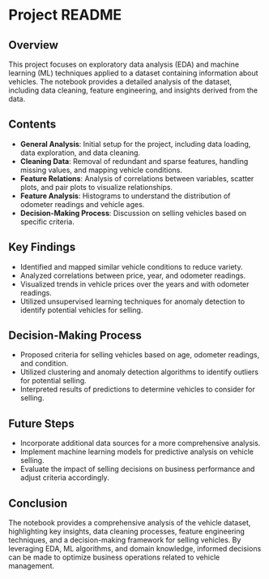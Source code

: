 # Project README

## Overview
This project focuses on exploratory data analysis (EDA) and machine learning (ML) techniques applied to a dataset containing information about vehicles. The notebook provides a detailed analysis of the dataset, including data cleaning, feature engineering, and insights derived from the data.

## Contents
- **General Analysis**: Initial setup for the project, including data loading, data exploration, and data cleaning.
- **Cleaning Data**: Removal of redundant and sparse features, handling missing values, and mapping vehicle conditions.
- **Feature Relations**: Analysis of correlations between variables, scatter plots, and pair plots to visualize relationships.
- **Feature Analysis**: Histograms to understand the distribution of odometer readings and vehicle ages.
- **Decision-Making Process**: Discussion on selling vehicles based on specific criteria.

## Key Findings
- Identified and mapped similar vehicle conditions to reduce variety.
- Analyzed correlations between price, year, and odometer readings.
- Visualized trends in vehicle prices over the years and with odometer readings.
- Utilized unsupervised learning techniques for anomaly detection to identify potential vehicles for selling.

## Decision-Making Process
- Proposed criteria for selling vehicles based on age, odometer readings, and condition.
- Utilized clustering and anomaly detection algorithms to identify outliers for potential selling.
- Interpreted results of predictions to determine vehicles to consider for selling.

## Future Steps
- Incorporate additional data sources for a more comprehensive analysis.
- Implement machine learning models for predictive analysis on vehicle selling.
- Evaluate the impact of selling decisions on business performance and adjust criteria accordingly.

## Conclusion
The notebook provides a comprehensive analysis of the vehicle dataset, highlighting key insights, data cleaning processes, feature engineering techniques, and a decision-making framework for selling vehicles. By leveraging EDA, ML algorithms, and domain knowledge, informed decisions can be made to optimize business operations related to vehicle management.